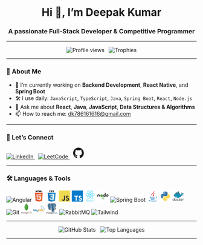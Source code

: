 <!-- Banner & Intro -->
<h1 align="center">Hi 👋, I’m Deepak Kumar</h1>
<h3 align="center">A passionate Full‑Stack Developer & Competitive Programmer</h3>

---

<!-- Profile Views & Trophies -->
<p align="center">
  <img src="https://komarev.com/ghpvc/?username=cobrakai07&label=Profile%20views&color=0e75b6&style=flat" alt="Profile views" />
  &nbsp;
  <img src="https://github-profile-trophy.vercel.app/?username=cobrakai07&column=7&theme=radical" alt="Trophies" />
</p>

---

<!-- About Me -->
### 🚀 About Me
- 🔭 I’m currently working on **Backend Development**, **React Native**, and **Spring Boot**  
- 🛠️ I use daily: `JavaScript`, `TypeScript`, `Java`, `Spring Boot`, `React`, `Node.js`  
- 💬 Ask me about **React**, **Java**, **JavaScript**, **Data Structures & Algorithms**  
- 📫 How to reach me: [dk786161616@gmail.com](mailto:dk786161616@gmail.com)

---

<!-- Connect -->
### 🤝 Let’s Connect
<p align="left">
  <a href="https://linkedin.com/in/deepak-kumar-300830245" target="_blank">
    <img src="https://raw.githubusercontent.com/rahuldkjain/github-profile-readme-generator/master/src/images/icons/Social/linked-in-alt.svg" alt="LinkedIn" width="30" height="30" />
  </a>
  &nbsp;
  <a href="https://leetcode.com/cobra_kai_07" target="_blank">
    <img src="https://raw.githubusercontent.com/rahuldkjain/github-profile-readme-generator/master/src/images/icons/Social/leet-code.svg" alt="LeetCode" width="30" height="30" />
  </a>
  &nbsp;
  <a href="https://github.com/cobrakai07" target="_blank">
    <img src="https://raw.githubusercontent.com/devicons/devicon/master/icons/github/github-original.svg" alt="GitHub" width="30" height="30" />
  </a>
</p>

---

<!-- Skills -->
### 🛠️ Languages & Tools
<p align="left">
  <img alt="Angular"     src="https://angular.io/assets/images/logos/angular/angular.svg"             width="30" height="30"/>
  <img alt="HTML5"       src="https://raw.githubusercontent.com/devicons/devicon/master/icons/html5/html5-original-wordmark.svg" width="30" height="30"/>
  <img alt="CSS3"        src="https://raw.githubusercontent.com/devicons/devicon/master/icons/css3/css3-original-wordmark.svg"     width="30" height="30"/>
  <img alt="JavaScript"  src="https://raw.githubusercontent.com/devicons/devicon/master/icons/javascript/javascript-original.svg" width="30" height="30"/>
  <img alt="TypeScript"  src="https://raw.githubusercontent.com/devicons/devicon/master/icons/typescript/typescript-original.svg" width="30" height="30"/>
  <img alt="React"       src="https://raw.githubusercontent.com/devicons/devicon/master/icons/react/react-original-wordmark.svg"     width="30" height="30"/>
  <img alt="Node.js"     src="https://raw.githubusercontent.com/devicons/devicon/master/icons/nodejs/nodejs-original-wordmark.svg"  width="30" height="30"/>
  <img alt="Spring Boot" src="https://www.vectorlogo.zone/logos/springio/springio-icon.svg"                             width="30" height="30"/>
  <img alt="Java"        src="https://raw.githubusercontent.com/devicons/devicon/master/icons/java/java-original.svg"           width="30" height="30"/>
  <img alt="Python"      src="https://raw.githubusercontent.com/devicons/devicon/master/icons/python/python-original.svg"       width="30" height="30"/>
  <img alt="Docker"      src="https://raw.githubusercontent.com/devicons/devicon/master/icons/docker/docker-original-wordmark.svg" width="30" height="30"/>
  <img alt="Git"         src="https://www.vectorlogo.zone/logos/git-scm/git-scm-icon.svg"                                  width="30" height="30"/>
  <img alt="MongoDB"     src="https://raw.githubusercontent.com/devicons/devicon/master/icons/mongodb/mongodb-original-wordmark.svg" width="30" height="30"/>
  <img alt="MySQL"       src="https://raw.githubusercontent.com/devicons/devicon/master/icons/mysql/mysql-original-wordmark.svg"     width="30" height="30"/>
  <img alt="PostgreSQL"  src="https://raw.githubusercontent.com/devicons/devicon/master/icons/postgresql/postgresql-original-wordmark.svg" width="30" height="30"/>
  <img alt="RabbitMQ"    src="https://www.vectorlogo.zone/logos/rabbitmq/rabbitmq-icon.svg"                                width="30" height="30"/>
  <img alt="Tailwind"    src="https://www.vectorlogo.zone/logos/tailwindcss/tailwindcss-icon.svg"                         width="30" height="30"/>
</p>

---

<!-- Stats -->
<p align="center">
  <img src="https://github-readme-stats.vercel.app/api?username=cobrakai07&show_icons=true&theme=radical" alt="GitHub Stats" />
  &nbsp;
  <img src="https://github-readme-stats.vercel.app/api/top-langs?username=cobrakai07&layout=compact&theme=radical" alt="Top Languages" />
</p>

---


